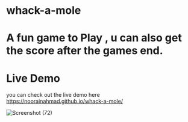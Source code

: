 # whack-a-mole
A fun game to Play , u can also get the score after the games end.
=======
# Live Demo
 you can check out the live demo here https://noorainahmad.github.io/whack-a-mole/


![Screenshot (72)](https://github.com/NoorainAhmad/whack-a-mole/assets/132768174/e20f9d4b-505f-479d-8014-3c67f9c157cf)
